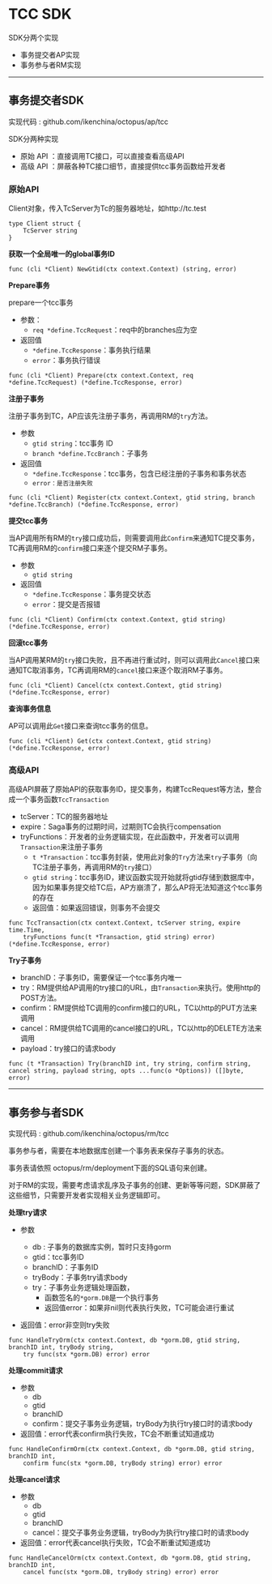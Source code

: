 # TCC SDK



SDK分两个实现

- 事务提交者AP实现
- 事务参与者RM实现


----

## 事务提交者SDK

实现代码 : github.com/ikenchina/octopus/ap/tcc



SDK分两种实现

- 原始 API ：直接调用TC接口，可以直接查看高级API
- 高级 API ：屏蔽各种TC接口细节，直接提供tcc事务函数给开发者



### 原始API 

Client对象，传入TcServer为Tc的服务器地址，如http://tc.test

```
type Client struct {
	TcServer string
}
```



**获取一个全局唯一的global事务ID**

```
func (cli *Client) NewGtid(ctx context.Context) (string, error) 
```



**Prepare事务**

prepare一个tcc事务

- 参数：
  - `req *define.TccRequest`：req中的branches应为空
- 返回值
  - `*define.TccResponse`：事务执行结果
  - `error`：事务执行错误

```
func (cli *Client) Prepare(ctx context.Context, req *define.TccRequest) (*define.TccResponse, error)
```



**注册子事务**

注册子事务到TC，AP应该先注册子事务，再调用RM的`try`方法。

- 参数
  - `gtid string`：tcc事务 ID
  - `branch *define.TccBranch`：子事务
- 返回值
  - `*define.TccResponse`：tcc事务，包含已经注册的子事务和事务状态
  - `error：是否注册失败`

```
func (cli *Client) Register(ctx context.Context, gtid string, branch *define.TccBranch) (*define.TccResponse, error) 
```



**提交tcc事务**

当AP调用所有RM的`try`接口成功后，则需要调用此`Confirm`来通知TC提交事务，TC再调用RM的`confirm`接口来逐个提交RM子事务。

- 参数
  - `gtid string`
- 返回值
  - `*define.TccResponse`：事务提交状态
  - `error`：提交是否报错

```
func (cli *Client) Confirm(ctx context.Context, gtid string) (*define.TccResponse, error) 
```





**回滚tcc事务**

当AP调用某RM的`try`接口失败，且不再进行重试时，则可以调用此`Cancel`接口来通知TC取消事务，TC再调用RM的`cancel`接口来逐个取消RM子事务。

```
func (cli *Client) Cancel(ctx context.Context, gtid string) (*define.TccResponse, error) 
```





**查询事务信息**

AP可以调用此`Get`接口来查询tcc事务的信息。

```
func (cli *Client) Get(ctx context.Context, gtid string) (*define.TccResponse, error) 
```





### 高级API 

高级API屏蔽了原始API的获取事务ID，提交事务，构建TccRequest等方法，整合成一个事务函数`TccTransaction`

- tcServer：TC的服务器地址
- expire：Saga事务的过期时间，过期则TC会执行compensation
- tryFunctions：开发者的业务逻辑实现，在此函数中，开发者可以调用`Transaction`来注册子事务
  - `t *Transaction`：tcc事务封装，使用此对象的`Try`方法来`try`子事务（向TC注册子事务，再调用RM的`try`接口）
  - `gtid string`：tcc事务ID，建议函数实现开始就将gtid存储到数据库中，因为如果事务提交给TC后，AP方崩溃了，那么AP将无法知道这个tcc事务的存在
  - 返回值：如果返回错误，则事务不会提交

```
func TccTransaction(ctx context.Context, tcServer string, expire time.Time, 
	tryFunctions func(t *Transaction, gtid string) error) (*define.TccResponse, error) 
```



**Try子事务**

- branchID：子事务ID，需要保证一个tcc事务内唯一
- try：RM提供给AP调用的try接口的URL，由`Transaction`来执行。使用http的POST方法。
- confirm：RM提供给TC调用的confirm接口的URL，TC以http的PUT方法来调用
- cancel：RM提供给TC调用的cancel接口的URL，TC以http的DELETE方法来调用
- payload：try接口的请求body

```
func (t *Transaction) Try(branchID int, try string, confirm string, cancel string, payload string, opts ...func(o *Options)) ([]byte, error) 
```





---



## 事务参与者SDK

实现代码 : github.com/ikenchina/octopus/rm/tcc

事务参与者，需要在本地数据库创建一个事务表来保存子事务的状态。

事务表请依照 octopus/rm/deployment下面的SQL语句来创建。



对于RM的实现，需要考虑请求乱序及子事务的创建、更新等等问题，SDK屏蔽了这些细节，只需要开发者实现相关业务逻辑即可。



**处理try请求**

- 参数
  - db : 子事务的数据库实例，暂时只支持gorm
  - gtid：tcc事务ID
  - branchID：子事务ID
  - tryBody：子事务try请求body
  - try：子事务业务逻辑处理函数，
    - 函数签名的`*gorm.DB`是一个执行事务
    - 返回值error：如果非nil则代表执行失败，TC可能会进行重试

- 返回值：error非空则try失败

```
func HandleTryOrm(ctx context.Context, db *gorm.DB, gtid string, branchID int, tryBody string, 
	try func(stx *gorm.DB) error) error 
```



**处理commit请求**

- 参数
  - db
  - gtid
  - branchID
  - confirm：提交子事务业务逻辑，tryBody为执行try接口时的请求body
- 返回值：error代表confirm执行失败，TC会不断重试知道成功

```
func HandleConfirmOrm(ctx context.Context, db *gorm.DB, gtid string, branchID int, 
	confirm func(stx *gorm.DB, tryBody string) error) error
```



**处理cancel请求**

- 参数
  - db
  - gtid
  - branchID
  - cancel：提交子事务业务逻辑，tryBody为执行try接口时的请求body
- 返回值：error代表cancel执行失败，TC会不断重试知道成功

```
func HandleCancelOrm(ctx context.Context, db *gorm.DB, gtid string, branchID int, 
	cancel func(stx *gorm.DB, tryBody string) error) error 
```







